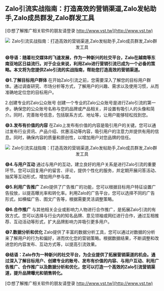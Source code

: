 ## **Zalo引流实战指南：打造高效的营销渠道,Zalo发帖助手,Zalo成员群发,Zalo群发工具**

[😍想了解推广相关软件的朋友请登录 http://www.vst.tw](http://www.vst.tw)

 <center><img src="https://vst.tw/MP4/tuiguang/png/5.png" alt="Zalo引流实战指南：打造高效的营销渠道,Zalo发帖助手,Zalo成员群发,Zalo群发工具"></center>

**😄导语：随着社交媒体的飞速发展，作为一种新兴的社交平台，Zalo在越南等东南亚地区日益流行。对于企业来说，利用Zalo进行营销引流已成为一个必备的策略。本文将为您提供Zalo引流的实战指南，帮助您打造高效的营销渠道。**

**😄1.了解目标用户群体**
在开始Zalo引流之前，您需要深入了解您的目标用户群体。通过调查研究、市场分析等方式，了解用户的兴趣、需求以及使用习惯，从而准确地定位您的目标用户。

2.创建专业的Zalo公众账号
创建一个专业的Zalo公众账号是进行Zalo引流的第一步。确保您的公众账号名称与您的品牌或产品相关，并设置有吸引人的头像和简介。同时，完善账号信息，包括联系方式、地址等，让用户能够轻松找到您。

**😄3.发布有价值的内容**
在Zalo上发布有价值的内容是吸引用户的关键。您可以通过发布行业资讯、产品介绍、优惠活动等内容，吸引用户的注意力并提供有用的信息。同时，确保内容的质量和原创性，以增加用户对您品牌的信任。

 <center><img src="https://vst.tw/MP4/tuiguang/png/1.png" alt="Zalo引流实战指南：打造高效的营销渠道,Zalo发帖助手,Zalo成员群发,Zalo群发工具"></center>

**😄4.与用户互动**
通过与用户的互动，建立良好的用户关系是进行Zalo引流的重要环节。您可以回复用户的留言、评论，提供个性化的服务，并定期开展问答活动、抽奖等互动形式，增加用户参与度。

**😄5.利用广告推广**
Zalo提供了广告推广的功能，您可以根据目标用户特征设置广告投放，以提高曝光率和转化率。利用Zalo的广告平台，您可以选择不同的广告形式，如横幅广告、图文广告等，根据需要灵活调整策略。

**😄6.合作推广**
与其他相关企业或影响力人物进行合作推广，是拓展Zalo引流的有效方式。您可以选择与行业内的知名品牌、意见领袖或网红进行合作，通过互相推荐、互动活动等形式，扩大品牌影响力并吸引更多用户。

**😄7.数据分析和优化**
Zalo提供了丰富的数据分析工具，您可以通过对数据的分析来了解用户的行为和偏好，进而优化您的营销策略。根据数据结果，不断调整和改进您的内容发布、互动方式等，以提高引流效果。

**😄结语：Zalo作为一种新兴的社交平台，为企业提供了拓展营销渠道的机会。通过深入了解目标用户、创建专业的账号、发布有价值的内容、与用户互动、利用广告推广、合作推广以及数据分析和优化，您可以打造一个高效的Zalo引流营销渠道，提升品牌曝光和销售转化。**

[😍想了解推广相关软件的朋友请登录 http://www.vst.tw](http://www.vst.tw)




